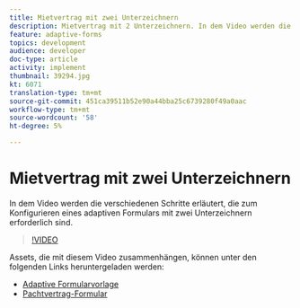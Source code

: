 ```yaml
---
title: Mietvertrag mit zwei Unterzeichnern
description: Mietvertrag mit 2 Unterzeichnern. In dem Video werden die verschiedenen Schritte erläutert, die zum Konfigurieren eines adaptiven Formulars mit zwei Unterzeichnern erforderlich sind.
feature: adaptive-forms
topics: development
audience: developer
doc-type: article
activity: implement
thumbnail: 39294.jpg
kt: 6071
translation-type: tm+mt
source-git-commit: 451ca39511b52e90a44bba25c6739280f49a0aac
workflow-type: tm+mt
source-wordcount: '58'
ht-degree: 5%

---
```


# Mietvertrag mit zwei Unterzeichnern

In dem Video werden die verschiedenen Schritte erläutert, die zum Konfigurieren eines adaptiven Formulars mit zwei Unterzeichnern erforderlich sind.

>[!VIDEO](https://video.tv.adobe.com/v/39294/?quality=9&learn=on)

Assets, die mit diesem Video zusammenhängen, können unter den folgenden Links heruntergeladen werden:

* [Adaptive Formularvorlage](assets/tenancy-agreement-template.zip)
* [Pachtvertrag-Formular](assets/rental-agreement-form.zip)